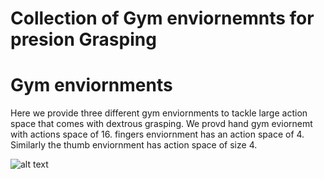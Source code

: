 # Collection of Gym enviornemnts for presion Grasping

# Gym enviornments
Here we provide three different gym enviornments to tackle large action space that comes with dextrous grasping. We provd hand gym eviornemt with actions space of 16. fingers enviornment has an action space of 4. Similarly the thumb enviornment has action space of size 4. 

![alt text](https://github.com/mohammad200h/Hand/doc/hand.png?raw=true)
